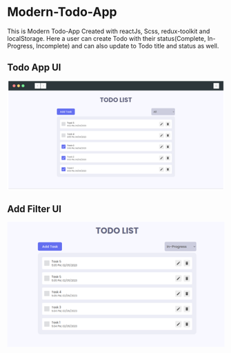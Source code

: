# Modern-Todo-App
This is Modern Todo-App Created with reactJs, Scss, redux-toolkit and localStorage.
Here a user can create Todo with their status(Complete, In-Progress, Incomplete) and can also update to Todo title and status as well.
## Todo App UI
![Todo Home](src/assets/todo-app.png)

## Add Filter UI
![Todo Filter](src/assets/todo-filter.png)
